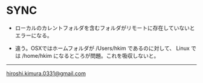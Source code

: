 # SYNC

* ローカルのカレントフォルダを含むフォルダがリモートに存在していないとエラーになる。

* 違う。OSXではホームフォルダが /Users/hkim であるのに対して、
  Linux では /home/hkim になるところが問題。これを吸収しないと。

---
hiroshi.kimura.0331@gmail.com

